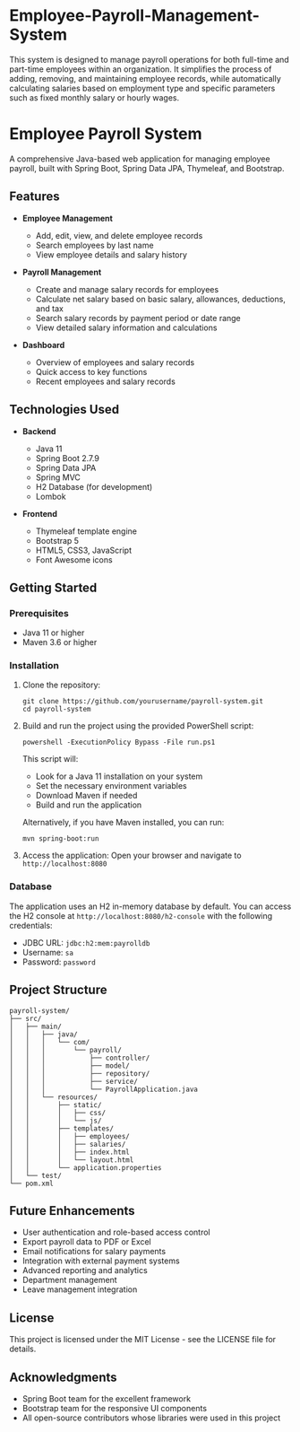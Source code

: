# Employee-Payroll-Management-System
This system is designed to manage payroll operations for both full-time and part-time employees within an organization. It simplifies the process of adding, removing, and maintaining employee records, while automatically calculating salaries based on employment type and specific parameters such as fixed monthly salary or hourly wages. 
# Employee Payroll System

A comprehensive Java-based web application for managing employee payroll, built with Spring Boot, Spring Data JPA, Thymeleaf, and Bootstrap.

## Features

- **Employee Management**
  - Add, edit, view, and delete employee records
  - Search employees by last name
  - View employee details and salary history

- **Payroll Management**
  - Create and manage salary records for employees
  - Calculate net salary based on basic salary, allowances, deductions, and tax
  - Search salary records by payment period or date range
  - View detailed salary information and calculations

- **Dashboard**
  - Overview of employees and salary records
  - Quick access to key functions
  - Recent employees and salary records

## Technologies Used

- **Backend**
  - Java 11
  - Spring Boot 2.7.9
  - Spring Data JPA
  - Spring MVC
  - H2 Database (for development)
  - Lombok

- **Frontend**
  - Thymeleaf template engine
  - Bootstrap 5
  - HTML5, CSS3, JavaScript
  - Font Awesome icons

## Getting Started

### Prerequisites

- Java 11 or higher
- Maven 3.6 or higher

### Installation

1. Clone the repository:
   ```
   git clone https://github.com/yourusername/payroll-system.git
   cd payroll-system
   ```

2. Build and run the project using the provided PowerShell script:
   ```
   powershell -ExecutionPolicy Bypass -File run.ps1
   ```
   This script will:
   - Look for a Java 11 installation on your system
   - Set the necessary environment variables
   - Download Maven if needed
   - Build and run the application

   Alternatively, if you have Maven installed, you can run:
   ```
   mvn spring-boot:run
   ```

3. Access the application:
   Open your browser and navigate to `http://localhost:8080`

### Database

The application uses an H2 in-memory database by default. You can access the H2 console at `http://localhost:8080/h2-console` with the following credentials:
- JDBC URL: `jdbc:h2:mem:payrolldb`
- Username: `sa`
- Password: `password`

## Project Structure

```
payroll-system/
├── src/
│   ├── main/
│   │   ├── java/
│   │   │   └── com/
│   │   │       └── payroll/
│   │   │           ├── controller/
│   │   │           ├── model/
│   │   │           ├── repository/
│   │   │           ├── service/
│   │   │           └── PayrollApplication.java
│   │   └── resources/
│   │       ├── static/
│   │       │   ├── css/
│   │       │   └── js/
│   │       ├── templates/
│   │       │   ├── employees/
│   │       │   ├── salaries/
│   │       │   ├── index.html
│   │       │   └── layout.html
│   │       └── application.properties
│   └── test/
└── pom.xml
```

## Future Enhancements

- User authentication and role-based access control
- Export payroll data to PDF or Excel
- Email notifications for salary payments
- Integration with external payment systems
- Advanced reporting and analytics
- Department management
- Leave management integration

## License

This project is licensed under the MIT License - see the LICENSE file for details.

## Acknowledgments

- Spring Boot team for the excellent framework
- Bootstrap team for the responsive UI components
- All open-source contributors whose libraries were used in this project 
